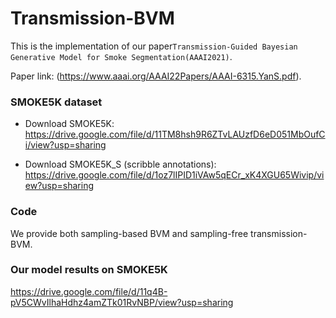 # Transmission-BVM

This is the implementation of our paper`Transmission-Guided Bayesian Generative Model for Smoke Segmentation(AAAI2021)`.

Paper link: (https://www.aaai.org/AAAI22Papers/AAAI-6315.YanS.pdf).



### SMOKE5K dataset 

- Download SMOKE5K: https://drive.google.com/file/d/11TM8hsh9R6ZTvLAUzfD6eD051MbOufCi/view?usp=sharing

- Download SMOKE5K_S (scribble annotations): https://drive.google.com/file/d/1oz7lIPID1iVAw5qECr_xK4XGU65Wivip/view?usp=sharing

### Code

We provide both sampling-based BVM and sampling-free transmission-BVM.

### Our model results on SMOKE5K

https://drive.google.com/file/d/11q4B-pV5CWvIlhaHdhz4amZTk01RvNBP/view?usp=sharing




